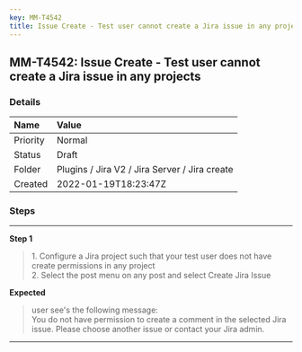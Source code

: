 ```yaml
---
key: MM-T4542
title: Issue Create - Test user cannot create a Jira issue in any projects
---
```


## MM-T4542: Issue Create - Test user cannot create a Jira issue in any projects

### Details

| Name     | Value                                         |
| :------- | :-------------------------------------------- |
| Priority | Normal                                        |
| Status   | Draft                                         |
| Folder   | Plugins / Jira V2 / Jira Server / Jira create |
| Created  | 2022-01-19T18:23:47Z                          |

### Steps

<hr/>

**Step 1**

> <article>1. Configure a Jira project such that your test user does not have create permissions in any project<br />2. Select the post menu on any post and select Create Jira Issue</article>

**Expected**

> <article>user see's the following message:<br />You do not have permission to create a comment in the selected Jira issue. Please choose another issue or contact your Jira admin.</article>

<hr/>
